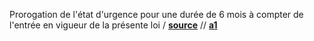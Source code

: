 Prorogation de l'état d'urgence pour une durée de 6 mois à compter de l'entrée en vigueur de la présente loi
/ **[source](http://www.senat.fr/dossier-legislatif/pjl15-803.html)**
// **[a1](http://www.senat.fr/leg/tas15-184.html)**

